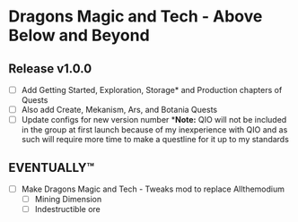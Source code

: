 # Dragons Magic and Tech - Above Below and Beyond

## Release v1.0.0
 - [ ] Add Getting Started, Exploration, Storage* and Production chapters of Quests
 - [ ] Also add Create, Mekanism, Ars, and Botania Quests
 - [ ] Update configs for new version number
   ***Note:** QIO will not be included in the group at first launch because of my inexperience with QIO and as such will require more time to make a questline for it up to my standards

## EVENTUALLY™
 - [ ] Make Dragons Magic and Tech - Tweaks mod to replace Allthemodium
    - [ ] Mining Dimension
    - [ ] Indestructible ore
